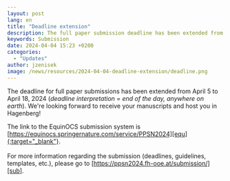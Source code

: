 ```yaml
---
layout: post
lang: en
title: "Deadline extension"
description: The full paper submission deadline has been extended from April 5 to April 18.
keywords: Submission
date: 2024-04-04 15:23 +0200
categories:
  - "Updates"
author: jzenisek
image: /news/resources/2024-04-04-deadline-extension/deadline.png
---
```


The deadline for full paper submissions has been extended from April 5 to April 18, 2024 (*deadline interpretation = end of the day, anywhere on earth*). We're looking forward to receive your manuscripts and host you in Hagenberg!


<!--more-->

The link to the EquinOCS submission system is [https://equinocs.springernature.com/service/PPSN2024][equ]{:target="_blank"}.
<br/><br/>
For more information regarding the submission (deadlines, guidelines, templates, etc.), please go to [https://ppsn2024.fh-ooe.at/submission/][sub].



[sub]: https://ppsn2024.fh-ooe.at/submission/
[equ]: https://equinocs.springernature.com/service/PPSN2024